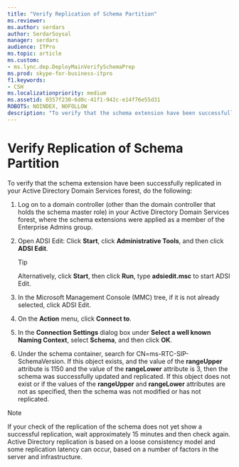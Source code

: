 ```yaml
---
title: "Verify Replication of Schema Partition"
ms.reviewer: 
ms.author: serdars
author: SerdarSoysal
manager: serdars
audience: ITPro
ms.topic: article
ms.custom:
- ms.lync.dep.DeployMainVerifySchemaPrep
ms.prod: skype-for-business-itpro
f1.keywords:
- CSH
ms.localizationpriority: medium
ms.assetid: 0357f230-6d0c-41f1-942c-e14f76e55d31
ROBOTS: NOINDEX, NOFOLLOW
description: "To verify that the schema extension have been successfully replicated in your Active Directory Domain Services forest, do the following:"
---
```


# Verify Replication of Schema Partition
 
To verify that the schema extension have been successfully replicated in your Active Directory Domain Services forest, do the following:
  
1. Log on to a domain controller (other than the domain controller that holds the schema master role) in your Active Directory Domain Services forest, where the schema extensions were applied as a member of the Enterprise Admins group.
    
2. Open ADSI Edit: Click **Start**, click **Administrative Tools**, and then click **ADSI Edit**.
    
    > [!TIP]
    > Alternatively, click **Start**, then click **Run**, type **adsiedit.msc** to start ADSI Edit.
  
3. In the Microsoft Management Console (MMC) tree, if it is not already selected, click ADSI Edit.
    
4. On the **Action** menu, click **Connect to**.
    
5. In the **Connection Settings** dialog box under **Select a well known Naming Context**, select **Schema**, and then click **OK**.
    
6. Under the schema container, search for CN=ms-RTC-SIP-SchemaVersion. If this object exists, and the value of the **rangeUpper** attribute is 1150 and the value of the **rangeLower** attribute is 3, then the schema was successfully updated and replicated. If this object does not exist or if the values of the **rangeUpper** and **rangeLower** attributes are not as specified, then the schema was not modified or has not replicated.
    
> [!NOTE]
> If your check of the replication of the schema does not yet show a successful replication, wait approximately 15 minutes and then check again. Active Directory replication is based on a loose consistency model and some replication latency can occur, based on a number of factors in the server and infrastructure. 
  

